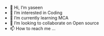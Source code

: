 - 👋 Hi, I’m yaseen
- 👀 I’m interested in Coding 
- 🌱 I’m currently learning MCA
- 💞️ I’m looking to collaborate on Open source 
- 📫 How to reach me ...

<!---
yazz0dev/yazz0dev is a ✨ special ✨ repository because its `README.md` (this file) appears on your GitHub profile.
You can click the Preview link to take a look at your changes.
--->
